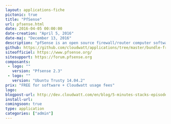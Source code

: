 ```yaml
---
layout: applications-fiche
pictonic: true
title: "PfSense"
url: pfsense.html
date: 2016-04-05 00:00:00
date-creation: "April 5, 2016"
date-maj: "December 13, 2016"
description: "pfSense is an open source firewall/router computer software distribution based on FreeBSD. It is installed on a physical computer or a virtual machine to make a dedicated firewall/router for a network and is noted for its reliability and offering features often only found in expensive commercial firewalls. It can be configured and upgraded through a web-based interface, and requires no knowledge of the underlying FreeBSD system to manage. PfSense is commonly deployed as a perimeter firewall, router, wireless access point, DHCP server, DNS server, and as a VPN endpoint. PfSense supports installation of third-party packages like Snort or Squid through its Package Manager. It ensures the security perimeter. This stack will deploy two instances: one is Pfsense application, the second for Pfsense administration is based on Ubuntu. "
github: https://github.com/cloudwatt/applications/tree/master/bundle-freebsd-pfsense
siteofficiel: https://www.pfsense.org/
sitesupport: https://forum.pfsense.org
composants:
 - logo: ""
   version: "Pfsense 2.3"
 - logo: ""
   version: "Ubuntu Trusty 14.04.2"
prix: "FREE for software + Cloudwatt usage fees"
logo: 
blogpost-url: http://dev.cloudwatt.com/en/blog/5-minutes-stacks-episode-twenty-five-pfsense.html
install-url: 
comingsoon: true
type: application
categories: ["admin"]
---
```

